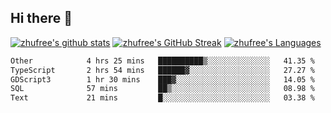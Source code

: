 ## Hi there 👋
[![zhufree's github stats](https://github-readme-stats.vercel.app/api?username=zhufree&show_icons=true&count_private=true)](https://github.com/anuraghazra/github-readme-stats)
[![zhufree's GitHub Streak](https://streak-stats.demolab.com/?user=zhufree)](https://git.io/streak-stats)
[![zhufree's Languages](https://github-readme-stats.vercel.app/api/top-langs/?username=zhufree&layout=compact&langs_count=10)](https://github.com/anuraghazra/github-readme-stats)
<!--START_SECTION:waka-->

```txt
Other            4 hrs 25 mins   ██████████▒░░░░░░░░░░░░░░   41.35 %
TypeScript       2 hrs 54 mins   ██████▓░░░░░░░░░░░░░░░░░░   27.27 %
GDScript3        1 hr 30 mins    ███▓░░░░░░░░░░░░░░░░░░░░░   14.05 %
SQL              57 mins         ██▒░░░░░░░░░░░░░░░░░░░░░░   08.98 %
Text             21 mins         █░░░░░░░░░░░░░░░░░░░░░░░░   03.38 %
```

<!--END_SECTION:waka-->

<!--
**zhufree/zhufree** is a ✨ _special_ ✨ repository because its `README.md` (this file) appears on your GitHub profile.

Here are some ideas to get you started:

- 🔭 I’m currently working on ...
- 🌱 I’m currently learning ...
- 👯 I’m looking to collaborate on ...
- 🤔 I’m looking for help with ...
- 💬 Ask me about ...
- 📫 How to reach me: ...
- 😄 Pronouns: ...
- ⚡ Fun fact: ...
-->
